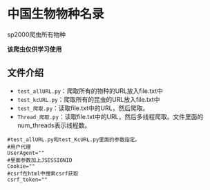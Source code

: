 # 中国生物物种名录

sp2000爬虫所有物种

**该爬虫仅供学习使用**

## 文件介绍

- `test_allURL.py`：爬取所有的物种的URL放入file.txt中
- `test_kcURL.py`：爬取所有的昆虫的URL放入file.txt中
- `test_爬取.py`：读取file.txt中的URL，然后爬取。
- `Thread_爬取.py`：读取file.txt中的URL，然后多线程爬取。文件里面的num_threads表示线程数。

~~~shell
#test_allURL.py和test_KcURL.py里面的参数指定。
#用户代理
UserAgent=""
#里面参数加上JSESSIONID
Cookie=""
#csrf在html中搜索csrf获取
csrf_token=""
~~~
